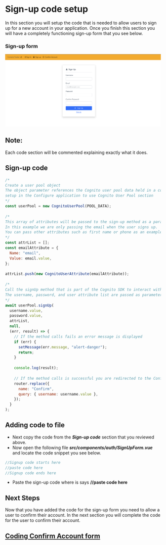 # Sign-up code setup

In this section you will setup the code that is needed to allow users to sign up for a new account in your application. Once you finish this section you will have a completely functioning sign-up form that you see below.

### Sign-up form

![npm run](../docs/images/signup-form.png)

## Note: 
Each code section will be commented explaining exactly what it does. 
## Sign-up code

```js
/* 
Create a user pool object
The object parameter references the Cognito user pool data held in a constant that we 
setup in the Configure application to use Cognito User Pool section
*/
const userPool = new CognitoUserPool(POOL_DATA);

/*
This array of attributes will be passed to the sign-up method as a parameter. 
In this example we are only passing the email when the user signs up. 
You can pass other attributes such as first name or phone as an example.
*/
const attrList = [];
const emailAttribute = {
  Name: "email",
  Value: email.value,
};

attrList.push(new CognitoUserAttribute(emailAttribute));

/*
Call the signUp method that is part of the Cognito SDK to interact with User Pool via the SDK
The username, password, and user attribute list are passed as parameters to the method.
*/
await userPool.signUp(
  username.value,
  password.value,
  attrList,
  null,
  (err, result) => {
    // If the method calls fails an error message is displayed
    if (err) {
      setMessage(err.message, "alert-danger");
      return;
    }

    console.log(result);

    // If the method calls is successful you are redirected to the Confirm User Form
    router.replace({
      name: "Confirm",
      query: { username: username.value },
    });
  }
);
```

## Adding code to file

- Next copy the code from the **_Sign-up code_** section that you reviewed above.
- Now open the following file **_src/components/auth/SignUpForm.vue_** and locate the code snippet you see below.

```js
//Signup code starts here
//paste code here
//Signup code ends here
```

- Paste the sign-up code where is says **//paste code here**

## Next Steps

Now that you have added the code for the sign-up form you need to allow a user to confirm their account. In the next section you will complete the code for the user to confirm their account.

## [Coding Confirm Account form](ConfirmAccount.md)

